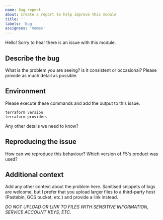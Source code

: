 ```yaml
---
name: Bug report
about: Create a report to help improve this module
title: ''
labels: 'bug'
assignees: 'memes'
---
```


Hello! Sorry to hear there is an issue with this module.

## Describe the bug

What is the problem you are seeing? Is it consistent or occasional? Please
provide as much detail as possible.

## Environment

Please execute these commands and add the output to this issue.

```shell
terraform version
terraform providers
```

Any other details we need to know?

## Reproducing the issue

How can we reproduce this behaviour? Which version of F5's product was used?

## Additional context

<!-- spell-checker: ignore Pastebin -->
Add any other context about the problem here. Sanitised snippets of logs are
welcome, but I prefer that you upload larger files to a third-party host
(Pastebin, GCS bucket, etc.) and provide a link instead.

*DO NOT UPLOAD OR LINK TO FILES WITH SENSITIVE INFORMATION, SERVICE ACCOUNT KEYS, ETC.*
